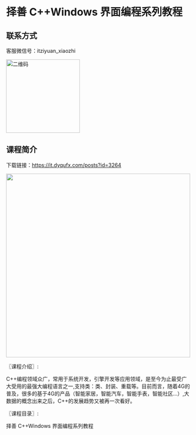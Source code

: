 # 择善 C++Windows 界面编程系列教程

## 联系方式

客服微信号：itziyuan_xiaozhi

<img src="https://ziyuanyun.oss-cn-guangzhou.aliyuncs.com/common/20240614073449/666b82192834a.jpg" width="200" height="200" alt="二维码">

## 课程简介

下载链接：https://it.dyqufx.com/posts?id=3264

<img src="https://ziyuanyun.oss-cn-guangzhou.aliyuncs.com/yun/20240515185106/6644939a9cf71.jpg" width="500" alt="">

  〖课程介绍〗:

 C++编程领域众广，常用于系统开发，引擎开发等应用领域，是至今为止最受广大受用的最强大编程语言之一,支持类：类、封装、重载等。目前而言，随着4G的普及，很多的基于4G的产品（智能家居，智能汽车，智能手表，智能社区…）,大数据的概念出来之后，C++的发展趋势又被再一次看好。

 〖课程目录〗:

 择善 C++Windows 界面编程系列教程



  